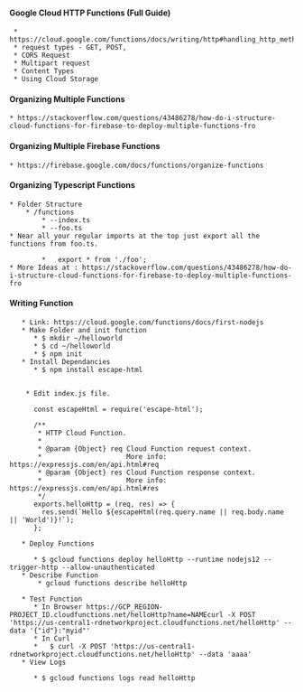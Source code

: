 #### Google Cloud HTTP Functions (Full Guide)

     * https://cloud.google.com/functions/docs/writing/http#handling_http_methods
     * request types - GET, POST, 
     * CORS Request
     * Multipart request
     * Content Types
     * Using Cloud Storage

#### Organizing Multiple Functions

    * https://stackoverflow.com/questions/43486278/how-do-i-structure-cloud-functions-for-firebase-to-deploy-multiple-functions-fro
    
#### Organizing Multiple Firebase Functions
    * https://firebase.google.com/docs/functions/organize-functions
    
#### Organizing Typescript Functions
    * Folder Structure 
        * /functions
            * --index.ts
            * --foo.ts
    * Near all your regular imports at the top just export all the functions from foo.ts.

            *   export * from './foo';
    * More Ideas at : https://stackoverflow.com/questions/43486278/how-do-i-structure-cloud-functions-for-firebase-to-deploy-multiple-functions-fro
            

#### Writing Function

       * Link: https://cloud.google.com/functions/docs/first-nodejs
       * Make Folder and init function
          * $ mkdir ~/helloworld
          * $ cd ~/helloworld
          * $ npm init
       * Install Dependancies 
          * $ npm install escape-html    


        * Edit index.js file.

          const escapeHtml = require('escape-html');

          /**
           * HTTP Cloud Function.
           *
           * @param {Object} req Cloud Function request context.
           *                     More info: https://expressjs.com/en/api.html#req
           * @param {Object} res Cloud Function response context.
           *                     More info: https://expressjs.com/en/api.html#res
           */
          exports.helloHttp = (req, res) => {
            res.send(`Hello ${escapeHtml(req.query.name || req.body.name || 'World')}!`);
          };
          
       * Deploy Functions
       
          * $ gcloud functions deploy helloHttp --runtime nodejs12 --trigger-http --allow-unauthenticated
       * Describe Function 
           * gcloud functions describe helloHttp

       * Test Function
          * In Browser https://GCP_REGION-PROJECT_ID.cloudfunctions.net/helloHttp?name=NAMEcurl -X POST 'https://us-central1-rdnetworkproject.cloudfunctions.net/helloHttp' --data '{"id"}:"myid"'
          * In Curl 
          *   $ curl -X POST 'https://us-central1-rdnetworkproject.cloudfunctions.net/helloHttp' --data 'aaaa'
       * View Logs 
       
          * $ gcloud functions logs read helloHttp
